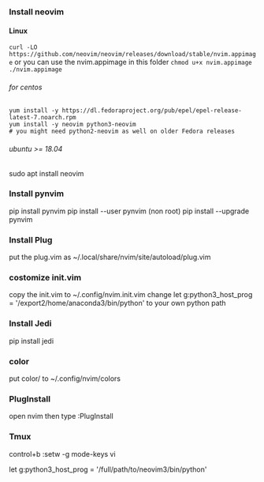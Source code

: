 ### Install neovim
#### Linux
`curl -LO https://github.com/neovim/neovim/releases/download/stable/nvim.appimage`
or you can use the nvim.appimage in this folder
`chmod u+x nvim.appimage`
`./nvim.appimage`
###### for centos
```
yum install -y https://dl.fedoraproject.org/pub/epel/epel-release-latest-7.noarch.rpm
yum install -y neovim python3-neovim
# you might need python2-neovim as well on older Fedora releases
```
###### ubuntu >= 18.04
sudo apt install neovim

### Install pynvim
pip install pynvim
pip install --user pynvim (non root)
pip install --upgrade pynvim 

### Install Plug
put the plug.vim as ~/.local/share/nvim/site/autoload/plug.vim 

### costomize init.vim
copy the init.vim to ~/.config/nvim.init.vim
change let g:python3_host_prog = '/export2/home/anaconda3/bin/python' to your own python path

### Install Jedi
pip install jedi

### color 
put color/ to ~/.config/nvim/colors 

### PlugInstall
open nvim then type :PlugInstall


### Tmux
control+b :setw -g mode-keys vi 
























let g:python3_host_prog = '/full/path/to/neovim3/bin/python'
